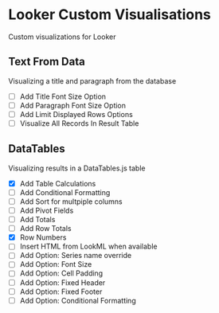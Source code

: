 # Looker Custom Visualisations
Custom visualizations for Looker
## Text From Data ##
Visualizing a title and paragraph from the database
- [ ] Add Title Font Size Option
- [ ] Add Paragraph Font Size Option
- [ ] Add Limit Displayed Rows Options
- [ ] Visualize All Records In Result Table
## DataTables ##
Visualizing results in a DataTables.js table
 - [x] Add Table Calculations
 - [ ] Add Conditional Formatting
 - [ ] Add Sort for multpiple columns
 - [ ] Add Pivot Fields
 - [ ] Add Totals
 - [ ] Add Row Totals
 - [x] Row Numbers
 - [ ] Insert HTML from LookML when available
 - [ ] Add Option: Series name override
 - [ ] Add Option: Font Size
 - [ ] Add Option: Cell Padding
 - [ ] Add Option: Fixed Header
 - [ ] Add Option: Fixed Footer
 - [ ] Add Option: Conditional Formatting
